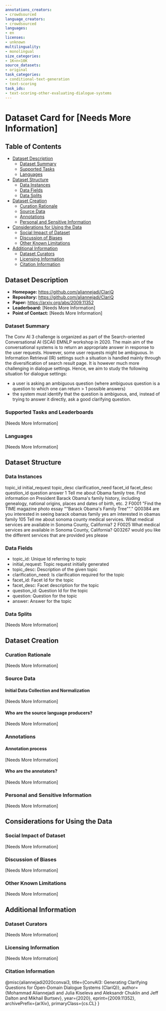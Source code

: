 ```yaml
---
annotations_creators:
- crowdsourced
language_creators:
- crowdsourced
languages:
- en
licenses:
- unknown
multilinguality:
- monolingual
size_categories:
- 1K<n<10K
source_datasets:
- original
task_categories:
- conditional-text-generation
- text-scoring
task_ids:
- text-scoring-other-evaluating-dialogue-systems
---
```


# Dataset Card for [Needs More Information]

## Table of Contents
- [Dataset Description](#dataset-description)
  - [Dataset Summary](#dataset-summary)
  - [Supported Tasks](#supported-tasks-and-leaderboards)
  - [Languages](#languages)
- [Dataset Structure](#dataset-structure)
  - [Data Instances](#data-instances)
  - [Data Fields](#data-instances)
  - [Data Splits](#data-instances)
- [Dataset Creation](#dataset-creation)
  - [Curation Rationale](#curation-rationale)
  - [Source Data](#source-data)
  - [Annotations](#annotations)
  - [Personal and Sensitive Information](#personal-and-sensitive-information)
- [Considerations for Using the Data](#considerations-for-using-the-data)
  - [Social Impact of Dataset](#social-impact-of-dataset)
  - [Discussion of Biases](#discussion-of-biases)
  - [Other Known Limitations](#other-known-limitations)
- [Additional Information](#additional-information)
  - [Dataset Curators](#dataset-curators)
  - [Licensing Information](#licensing-information)
  - [Citation Information](#citation-information)

## Dataset Description

- **Homepage:** https://github.com/aliannejadi/ClariQ
- **Repository:** https://github.com/aliannejadi/ClariQ
- **Paper:** https://arxiv.org/abs/2009.11352
- **Leaderboard:** [Needs More Information]
- **Point of Contact:** [Needs More Information]

### Dataset Summary

The Conv AI 3 challenge is organized as part of the Search-oriented Conversational AI (SCAI) EMNLP workshop in 2020. The main aim of the conversational systems is to return an appropriate answer in response to the user requests. However, some user requests might be ambiguous. In Information Retrieval (IR) settings such a situation is handled mainly through the diversification of search result page. It is however much more challenging in dialogue settings. Hence, we aim to study the following situation for dialogue settings: 
- a user is asking an ambiguous question (where ambiguous question is a question to which one can return > 1 possible answers)
- the system must identify that the question is ambiguous, and, instead of trying to answer it directly, ask a good clarifying question.

### Supported Tasks and Leaderboards

[Needs More Information]

### Languages

[Needs More Information]

## Dataset Structure

### Data Instances

topic_id	initial_request	topic_desc	clarification_need	facet_id	facet_desc	question_id	question	answer
1	Tell me about Obama family tree.	Find information on President Barack Obama\'s family history, including genealogy, national origins, places and dates of birth, etc.	2	F0001	"Find the TIME magazine photo essay ""Barack Obama's Family Tree""."	Q00384	are you interested in seeing barack obamas family	yes am interested in obamas family
105 	Tell me about sonoma county medical services.	What medical services are available in Sonoma County, California?	2	F0025	What medical services are available in Sonoma County, California?	Q03267	would you like the different services that are provided	yes please


### Data Fields

- topic_id: Unique Id referring to topic
- initial_request: Topic request initially generated
- topic_desc: Description of the given topic
- clarification_need: Is clarification required for the topic
- facet_id: Facet Id for the topic
- facet_desc: Facet description for the topic
- question_id: Question Id for the topic
- question: Question for the topic
- answer: Answer for the topic

### Data Splits

[Needs More Information]

## Dataset Creation

### Curation Rationale

[Needs More Information]

### Source Data

#### Initial Data Collection and Normalization

[Needs More Information]

#### Who are the source language producers?

[Needs More Information]

### Annotations

#### Annotation process

[Needs More Information]

#### Who are the annotators?

[Needs More Information]

### Personal and Sensitive Information

[Needs More Information]

## Considerations for Using the Data

### Social Impact of Dataset

[Needs More Information]

### Discussion of Biases

[Needs More Information]

### Other Known Limitations

[Needs More Information]

## Additional Information

### Dataset Curators

[Needs More Information]

### Licensing Information

[Needs More Information]

### Citation Information

@misc{aliannejadi2020convai3,
      title={ConvAI3: Generating Clarifying Questions for Open-Domain Dialogue Systems (ClariQ)}, 
      author={Mohammad Aliannejadi and Julia Kiseleva and Aleksandr Chuklin and Jeff Dalton and Mikhail Burtsev},
      year={2020},
      eprint={2009.11352},
      archivePrefix={arXiv},
      primaryClass={cs.CL}
}